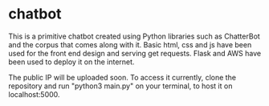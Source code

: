 # chatbot
This is a primitive chatbot created using Python libraries such as ChatterBot and the corpus that comes along with it. Basic html, css and js have been used for the front end design and serving get requests. Flask and AWS have been used to deploy it on the internet.

The public IP will be uploaded soon. To access it currently, clone the repository and run "python3 main.py" on your terminal, to host it on localhost:5000.
